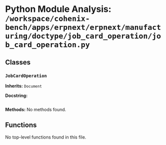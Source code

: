 # Python Module Analysis: `/workspace/cohenix-bench/apps/erpnext/erpnext/manufacturing/doctype/job_card_operation/job_card_operation.py`

## Classes

### `JobCardOperation`
**Inherits:** `Document`


**Docstring:**
```

```

**Methods:**
No methods found.




## Functions

No top-level functions found in this file.
